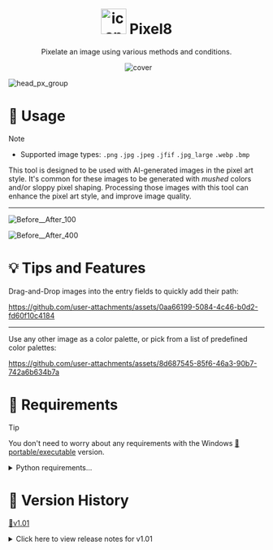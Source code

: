 
<h1 align="center">
  <img src="https://github.com/user-attachments/assets/24299630-81ff-4a10-a40e-f31cf25a447e" alt="icon" width="50">
  Pixel8
</h1>

<p align="center">Pixelate an image using various methods and conditions.</p>

<p align="center">
  <img src="https://github.com/user-attachments/assets/20d3bbad-047b-4017-b511-4d7adef5758b" alt="cover">
</p>


![head_px_group](https://github.com/user-attachments/assets/f159ed1a-10f7-403d-877c-d79126b2718e)



# 📝 Usage

> [!NOTE]
>  - Supported image types: `.png` `.jpg` `.jpeg` `.jfif` `.jpg_large` `.webp` `.bmp`

This tool is designed to be used with AI-generated images in the pixel art style. It's common for these images to be generated with *mushed* colors and/or sloppy pixel shaping. Processing those images with this tool can enhance the pixel art style, and improve image quality.


---
![Before__After_100](https://github.com/user-attachments/assets/7f83550c-0176-4131-a378-cb0ff169085a)

![Before__After_400](https://github.com/user-attachments/assets/58413593-61ce-424b-989b-257c862fd8c3)


# 💡 Tips and Features


Drag-and-Drop images into the entry fields to quickly add their path:

https://github.com/user-attachments/assets/0aa66199-5084-4c46-b0d2-fd60f10c4184

---

Use any other image as a color palette, or pick from a list of predefined color palettes:

https://github.com/user-attachments/assets/8d687545-85f6-46a3-90b7-742a6b634b7a


# 🚩 Requirements

> [!TIP]
> You don't need to worry about any requirements with the Windows [💾portable/executable](https://github.com/Nenotriple/Pixel8/releases/tag/v1.00) version.

<details>
  <summary>Python requirements...</summary>
  
**Python 3.10+**

You will need `Pillow`, `NumPy`, `TkinterDnD2`, `scikit-learn`, and `matplotlib`:
- `pip install pillow numpy tkinterdnd2 scikit-learn matplotlib`

Or use the included `requirements.txt` when creating your virtual enviroment.

</details>


# 📜 Version History

[💾v1.01](https://github.com/Nenotriple/Pixel8/releases/tag/v1.01)

<details>
  <summary>Click here to view release notes for v1.01</summary>


  - New:
    - `Batch Mode`: Allows input/output entries to accept folder paths.
      - Processes all supported images in subfolders while maintaining folder structure.
    - Before and After preview images are now displayed. *(When not in Batch mode)*
      - The Before image also works as a drop target to set the input image path.
    - Right-click on the palette in the UI to quickly save the palette image with `Save As...`.
    - Additional palettes can be used by placing `.PNG` files in a `Palettes` folder in the app's parent directory.
        - Supports up to 256 colors per palette.
    - `Sharpen` Setting: Enhances image sharpness to improve pixel contrast and color.
      - Sharpen value range: From -100, to 100.
    - You can now choose between two color transfer modes: `Normal` and `Blend`.
      - `Normal` mode assigns each pixel to the nearest color in the palette. *(Previous behavior)*
      - `Blend` mode blends the two nearest colors based on their distance.
    - Added `Open` buttons to each input entry to quickly open the selected directory.


  - Fixed:
    - Fixed error when processing non-RGB format images. Alpha channels are now preserved.
    - Fixed issue where color palettes included colors not present in the input image.
    - Unsupported file types can no longer be drag-and-dropped into input fields.


  - Other changes:
    - Image processing is ~70% faster (Kmeans/Normal) due to improved pixel-color handling.
    - Setting `Image Downscale` to `0`, or `1`, now disables downscaling.
    - Palette images are now saved as 1x1 grids, expanding in width.
    - Palettes contain only unique colors, sorted by brightness.
      - Unfortunately, it's not easy to prevent very *similar* colors from being included.
    - Maximum number of colors changed from 999 to 256.
    - Supported image file types now include: `.jfif`, `.tiff`, `.tif`, and `.ico`.
    - All spinboxes can be adjusted with the mouse-wheel.
    - Tooltips now mostly appear when hovering the mouse over label text and not input widgets, reducing their annoyance.
    - Numerous small tweaks, fixes, and improvements in both logic and UI.
      - The app has been internally restructured and organized.
     

</details>
